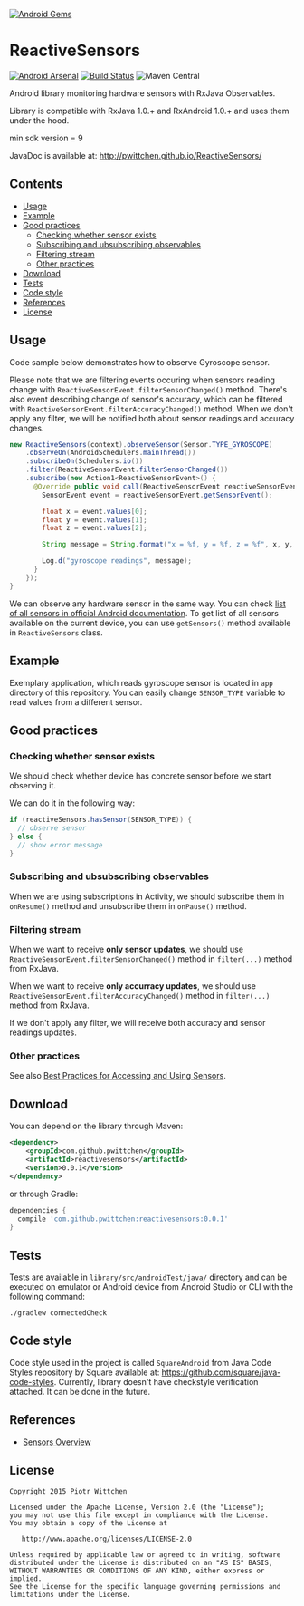 [![Android Gems](http://www.android-gems.com/badge/pwittchen/ReactiveSensors.svg?branch=master)](http://www.android-gems.com/lib/pwittchen/ReactiveSensors)

# ReactiveSensors 
[![Android Arsenal](https://img.shields.io/badge/Android%20Arsenal-ReactiveSensors-brightgreen.svg?style=flat)](http://android-arsenal.com/details/1/2451) [![Build Status](https://travis-ci.org/pwittchen/ReactiveSensors.svg?branch=master)](https://travis-ci.org/pwittchen/ReactiveSensors) ![Maven Central](https://img.shields.io/maven-central/v/com.github.pwittchen/reactivesensors.svg?style=flat)

Android library monitoring hardware sensors with RxJava Observables.

Library is compatible with RxJava 1.0.+ and RxAndroid 1.0.+ and uses them under the hood.

min sdk version = 9

JavaDoc is available at: http://pwittchen.github.io/ReactiveSensors/

Contents
--------
- [Usage](#usage)
- [Example](#example)
- [Good practices](#good-practices)
  - [Checking whether sensor exists](#checking-whether-sensor-exists)
  - [Subscribing and ubsubscribing observables](#subscribing-and-ubsubscribing-observables)
  - [Filtering stream](#filtering-stream)
  - [Other practices](#other-practices)
- [Download](#download)
- [Tests](#tests)
- [Code style](#code-style)
- [References](#references)
- [License](#license)

Usage
-----

Code sample below demonstrates how to observe Gyroscope sensor. 

Please note that we are filtering events occuring when sensors reading change with `ReactiveSensorEvent.filterSensorChanged()` method. There's also event describing change of sensor's accuracy, which can be filtered with `ReactiveSensorEvent.filterAccuracyChanged()` method. When we don't apply any filter, we will be notified both about sensor readings and accuracy changes.

```java
new ReactiveSensors(context).observeSensor(Sensor.TYPE_GYROSCOPE)
    .observeOn(AndroidSchedulers.mainThread())
    .subscribeOn(Schedulers.io())
    .filter(ReactiveSensorEvent.filterSensorChanged())
    .subscribe(new Action1<ReactiveSensorEvent>() {
      @Override public void call(ReactiveSensorEvent reactiveSensorEvent) {
        SensorEvent event = reactiveSensorEvent.getSensorEvent();

        float x = event.values[0];
        float y = event.values[1];
        float z = event.values[2];

        String message = String.format("x = %f, y = %f, z = %f", x, y, z);

        Log.d("gyroscope readings", message);
      }
    });
}
```

We can observe any hardware sensor in the same way. You can check [list of all sensors in official Android documentation](http://developer.android.com/guide/topics/sensors/sensors_overview.html#sensors-intro). To get list of all sensors available on the current device, you can use `getSensors()` method available in `ReactiveSensors` class.

Example
-------

Exemplary application, which reads gyroscope sensor is located in `app` directory of this repository. You can easily change `SENSOR_TYPE` variable to read values from a different sensor.

Good practices
--------------

### Checking whether sensor exists

We should check whether device has concrete sensor before we start observing it. 

We can do it in the following way:

```java
if (reactiveSensors.hasSensor(SENSOR_TYPE)) {
  // observe sensor
} else {
  // show error message
}
```

### Subscribing and ubsubscribing observables

When we are using subscriptions in Activity, we should subscribe them in `onResume()` method and unsubscribe them in `onPause()` method.

### Filtering stream

When we want to receive **only sensor updates**, we should use `ReactiveSensorEvent.filterSensorChanged()` method in `filter(...)` method from RxJava.

When we want to receive **only accurracy updates**, we should use `ReactiveSensorEvent.filterAccuracyChanged()` method in `filter(...)` method from RxJava.

If we don't apply any filter, we will receive both accuracy and sensor readings updates.

### Other practices

See also [Best Practices for Accessing and Using Sensors](http://developer.android.com/guide/topics/sensors/sensors_overview.html#sensors-practices).

Download
--------

You can depend on the library through Maven:

```xml
<dependency>
    <groupId>com.github.pwittchen</groupId>
    <artifactId>reactivesensors</artifactId>
    <version>0.0.1</version>
</dependency>
```

or through Gradle:

```groovy
dependencies {
  compile 'com.github.pwittchen:reactivesensors:0.0.1'
}
```

Tests
-----

Tests are available in `library/src/androidTest/java/` directory and can be executed on emulator or Android device from Android Studio or CLI with the following command:

```
./gradlew connectedCheck
```

Code style
----------

Code style used in the project is called `SquareAndroid` from Java Code Styles repository by Square available at: https://github.com/square/java-code-styles. Currently, library doesn't have checkstyle verification attached. It can be done in the future.

References
----------
- [Sensors Overview](http://developer.android.com/guide/topics/sensors/sensors_overview.html)

License
-------

    Copyright 2015 Piotr Wittchen

    Licensed under the Apache License, Version 2.0 (the "License");
    you may not use this file except in compliance with the License.
    You may obtain a copy of the License at

       http://www.apache.org/licenses/LICENSE-2.0

    Unless required by applicable law or agreed to in writing, software
    distributed under the License is distributed on an "AS IS" BASIS,
    WITHOUT WARRANTIES OR CONDITIONS OF ANY KIND, either express or implied.
    See the License for the specific language governing permissions and
    limitations under the License.
